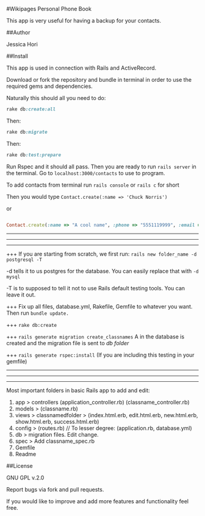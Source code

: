 #Wikipages Personal Phone Book 


This app is very useful for having a backup for your contacts. 

##Author

Jessica Hori


##Install

This app is used in connection with Rails and ActiveRecord. 

Download or fork the repository and bundle in terminal in order to use the required gems and dependencies.

Naturally this should all you need to do:


```ruby
rake db:create:all
```


Then:


```ruby
rake db:migrate
```


Then:

```ruby
rake db:test:prepare
```

Run Rspec and it should all pass. Then you are ready to run ```rails server```
in the terminal.  Go to ```localhost:3000/contacts```  to use to program.


To add contacts from terminal run  ```rails console```  or  ```rails c```  for short

Then you would type ```Contact.create(:name => 'Chuck Norris')```

or 

```ruby

Contact.create(:name => "A cool name", :phone => "5551119999", :email =>"name@mail.com")

```

---------------------------------------
---------------------------------------
---------------------------------------

+++ If you are starting from scratch, we first run: ```rails new folder_name -d postgresql -T ``` 

-d tells it to us postgres for the database. You can easily replace that with ```-d mysql ```

-T is to supposed to tell it not to use Rails default testing tools. You can leave it out. 


+++ Fix up all files, database.yml, Rakefile,  Gemfile to whatever you want. Then run ```bundle update.```

+++ ```rake db:create```

+++ ```rails generate migration create_classnames```   A in the database is created and the migration file is sent to *db folder*

+++ ```rails generate rspec:install```  (If you are including this testing in your gemfile)

---------------------------------------
---------------------------------------
---------------------------------------


Most important folders in basic Rails app to add and edit:

1. app > controllers   (application_controller.rb) (classname_controller.rb)
2. models > (classname.rb)
3. views > classnamedfolder > (index.html.erb, edit.html.erb, new.html.erb, show.html.erb, success.html.erb)
4. config > (routes.rb)  //  To lesser degree: (application.rb, database.yml)
5. db > migration files. Edit change.
6. spec >  Add classname_spec.rb
7. Gemfile
8. Readme 




##License

GNU GPL v.2.0

Report bugs via fork and pull requests.

If you would like to improve and add more features and functionality feel free. 

